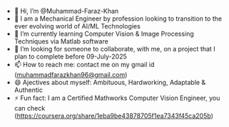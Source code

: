 - 👋 Hi, I’m @Muhammad-Faraz-Khan
- 👀 I am a Mechanical Engineer by profession looking to transition to the ever evolving world of AI/ML Technologies
- 🌱 I’m currently learning Computer Vision & Image Processing Techniques via Matlab software
- 💞️ I’m looking for someone to collaborate, with me, on a project that I plan to complete before 09-July-2025
- 📫 How to reach me: contact me on my gmail id (muhammadfarazkhan96@gmail.com)
- 😄 Ajectives about myself: Ambituous, Hardworking, Adaptable & Authentic
- ⚡ Fun fact: I am a Certified Mathworks Computer Vision Engineer, you can check (https://coursera.org/share/1eba9be43878705f1ea7343f45ca205b) 

<!---
Muhammad-Faraz-Khan/Muhammad-Faraz-Khan is a ✨ special ✨ repository because its `README.md` (this file) appears on your GitHub profile.
You can click the Preview link to take a look at your changes.
--->
